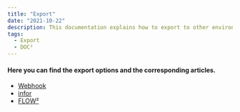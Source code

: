 ```yaml
---
title: "Export"
date: "2021-10-22"
description: This documentation explains how to export to other environments
tags:
  - Export
  - DOC²
---
```


#### Here you can find the export options and the corresponding articles.

- [Webhook](/doc2/doc2app/export/webhook/)
- [infor](/doc2/doc2app/export/infor/)
- [FLOW²](/doc2/doc2app/export/export-to-flow%c2%b2/)
